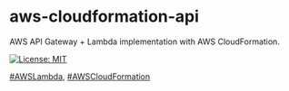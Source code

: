 # aws-cloudformation-api
AWS API Gateway + Lambda implementation with AWS CloudFormation.

[![License: MIT](https://img.shields.io/badge/License-MIT-yellow.svg)](https://opensource.org/licenses/MIT)

[#AWSLambda](https://aws.amazon.com/lambda), [#AWSCloudFormation](https://aws.amazon.com/cloudformation)